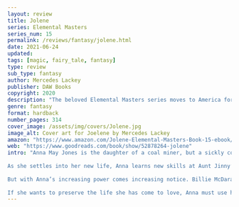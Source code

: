 ```yaml
---
layout: review
title: Jolene
series: Elemental Masters
series_num: 15
permalink: /reviews/fantasy/jolene.html
date: 2021-06-24
updated: 
tags: [magic, fairy_tale, fantasy]
type: review
sub_type: fantasy
author: Mercedes Lackey
publisher: DAW Books
copyright: 2020
description: "The beloved Elemental Masters series moves to America for the first time in a rich retelling of The Queen of the Copper Mountain, set against the backdrop of Tennessee coal country."
genre: fantasy
format: hardback
number_pages: 314
cover_image: /assets/img/covers/Jolene.jpg
image_alt: Cover art for Joelene by Mercedes Lackey
amazon: "https://www.amazon.com/Jolene-Elemental-Masters-Book-15-ebook/dp/B086J8DM38/ref=sr_1_1"
web: "https://www.goodreads.com/book/show/52878264-jolene"
intro: "Anna May Jones is the daughter of a coal miner, but a sickly constitution has kept her confined to the house for most of her life. Hoping to improve her daughter’s health—and lessen the burden on their family—Anna's mother sends her to live with her Aunt Jinny, a witchy-woman and an Elemental Master, in a holler outside of Ducktown.
 
As she settles into her new life, Anna learns new skills at Aunt Jinny’s side and discovers that she, too, has a gift for Elemental magic that Jinny calls “the Glory”. She also receives lessons from a mysterious and bewitching woman named Jolene, who assures her that, with time, Anna could become even more powerful than her aunt.
 
But with Anna’s increasing power comes increasing notice. Billie McDaran, the foreman of the Ducktown mine, begins to take an interest in Anna and her abilities—even though Anna has already fallen in love with a young man with a talent for stonecarving.
 
If she wants to preserve the life she has come to love, Anna must use her newfound powers to oppose the foreman and protect those around her."
---
```


